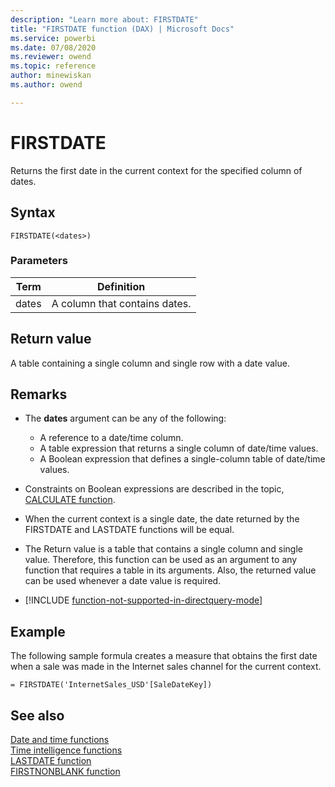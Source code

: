 ```yaml
---
description: "Learn more about: FIRSTDATE"
title: "FIRSTDATE function (DAX) | Microsoft Docs"
ms.service: powerbi 
ms.date: 07/08/2020
ms.reviewer: owend
ms.topic: reference
author: minewiskan
ms.author: owend

---
```

# FIRSTDATE

Returns the first date in the current context for the specified column of dates.  
  
## Syntax  
  
```dax
FIRSTDATE(<dates>)  
```
  
### Parameters  
  
|Term|Definition|  
|--------|--------------|  
|dates|A column that contains dates.|  
  
## Return value

A table containing a single column and single row with a date value.  
  
## Remarks

- The **dates** argument can be any of the following:  
  - A reference to a date/time column.  
  - A table expression that returns a single column of date/time values.  
  - A Boolean expression that defines a single-column table of date/time values.  
  
- Constraints on Boolean expressions are described in the topic, [CALCULATE function](calculate-function-dax.md).  
  
- When the current context is a single date, the date returned by the FIRSTDATE and LASTDATE functions will be equal.  
  
- The Return value is a table that contains a single column and single value. Therefore, this function can be used as an argument to any function that requires a table in its arguments. Also, the returned value can be used whenever a date value is required.  
  
- [!INCLUDE [function-not-supported-in-directquery-mode](includes/function-not-supported-in-directquery-mode.md)]
  
## Example

The following sample formula creates a measure that obtains the first date when a sale was made in the Internet sales channel for the current context.  
  
```dax
= FIRSTDATE('InternetSales_USD'[SaleDateKey])  
```
  
## See also

[Date and time functions](date-and-time-functions-dax.md)  
[Time intelligence functions](time-intelligence-functions-dax.md)  
[LASTDATE function](lastdate-function-dax.md)  
[FIRSTNONBLANK function](firstnonblank-function-dax.md)  
